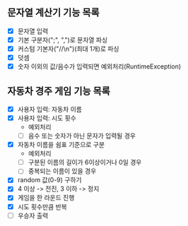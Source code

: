 ## 문자열 계산기 기능 목록
-[X] 문자열 입력
-[X] 기본 구분자(";", ",")로 문자열 파싱
-[X] 커스텀 기본자("//\n")(최대 1개)로 파싱
-[X] 덧셈
-[X] 숫자 이외의 값/음수가 입력되면 예외처리(RuntimeException)

## 자동차 경주 게임 기능 목록
-[X] 사용자 입력: 자동차 이름  
-[X] 사용자 입력: 시도 횟수
    * 예외처리
    -[ ] 음수 또는 숫자가 아닌 문자가 입력될 경우
-[X] 자동차 이름을 쉼표 기준으로 구분
    * 예외처리
    -[ ] 구분된 이름의 길이가 6이상이거나 0일 경우
    -[ ] 중복되는 이름이 있을 경우
-[X] random 값(0-9) 구하기
-[X] 4 이상 -> 전진, 3 이하 -> 정지
-[X] 게임을 한 라운드 진행
-[X] 시도 횟수만큼 반복
-[ ] 우승자 출력